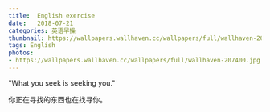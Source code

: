 ```yaml
---
title:  English exercise
date:   2018-07-21
categories: 英语早操
thumbnail: https://wallpapers.wallhaven.cc/wallpapers/full/wallhaven-207400.jpg
tags: English
photos:
- https://wallpapers.wallhaven.cc/wallpapers/full/wallhaven-207400.jpg
---
```


"What you seek is seeking you."
<p>你正在寻找的东西也在找寻你。</p>
